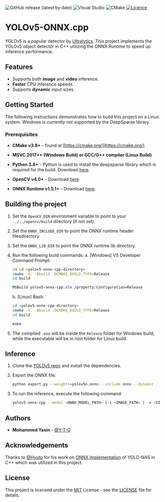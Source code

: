 
![GitHub release (latest by
date)](https://img.shields.io/badge/C%2B%2B-00599C?style=for-the-badge&logo=c%2B%2B&logoColor=white)
![Visual
Studio](https://img.shields.io/badge/Visual%20Studio-5C2D91.svg?style=for-the-badge&logo=visual-studio&logoColor=white)
![CMake](https://img.shields.io/badge/CMake-%23008FBA.svg?style=for-the-badge&logo=cmake&logoColor=white)
[![Licence](https://img.shields.io/github/license/Ileriayo/markdown-badges?style=for-the-badge)](./LICENSE)

# YOLOv5-ONNX.cpp

YOLOv5 is a popular detector by [Ultralytics](https://github.com/ultralytics/yolov5). This
project implements the YOLOv5 object detector in C++ utilizing the
ONNX Runtime to speed up inference performance.

## Features

* Supports both **image** and **video** inference.
* **Faster** CPU inference speeds.
* Supports **dynamic** input sizes.

## Getting Started

The following instructions demonstrates how to build this
project on a Linux system. Windows is currently not supported by the DeepSparse library.

### Prerequisites

* **CMake v3.8+** - found at
[https://cmake.org/](https://cmake.org/)

* **MSVC 2017++ (Windows Build) or GCC/G++ compiler (Linux Build)**

* **Python 3.8+** - Python is used to install the deepsparse library which is required for the build. Download [here](https://www.python.org/downloads/).

* **OpenCV v4.0+** - Download
[here](https://github.com/opencv/opencv/releases/).

* **ONNX Runtime v1.5.1+** - Download [here](https://github.com/microsoft/onnxruntime/releases).

## Building the project

1. Set the `OpenCV_DIR` environment variable to point to
your `../../opencv/build` directory (if not set).
2. Set the `ONNX_INCLUDE_DIR` to point the ONNX runtime header filesdirectory.
3. Set the `ONNX_LIB_DIR` to point the ONNX runtime lib directory.
4. Run the following build commands:
    a. [Windows] VS Developer Command Prompt:

    ```bash
    cd \d <yolov5-onnx-cpp-directory>
    cmake -S. -Bbuild -DCMAKE_BUILD_TYPE=Release
    cd build

    MSBuild yolov5-onnx-cpp.sln /property:Configuration=Release
    ```

    b. [Linux] Bash:

    ```bash
    cd <yolov5-onnx-cpp-directory>
    cmake -S. -Bbuild -DCMAKE_BUILD_TYPE=Release
    cd build

    make
    ```

3. The compiled `.exe` will be inside the `Release` folder for Windows build, while the executable will be in root folder for Linux build.

## Inference

1. Clone the [YOLOv5 repo](https://github.com/ultralytics/yolov5) and install the dependencies.
1. Export the ONNX file:

    ```bash
    python export.py --weights=yolov5n.onnx --include onnx --dynamic
    ```

2. To run the inference, execute the following command:

    ```bash
    yolov5-onnx-cpp --model <ONNX_MODEL_PATH> [-i <IMAGE_PATH> | -v <VIDEO_PATH>] [--labels <LABEL_PATH>] [--imgsz IMAGE_SIZE] [--iou-thresh IOU_THRESHOLD] [--score-thresh CONFIDENCE_THRESHOLD]
    ```

## Authors

* **Mohammed Yasin** - [@Y-T-G](https://github.com/Y-T-G)

## Acknowledgements

Thanks to [@Hyuto](https://github.com/Hyuto) for his work on
[ONNX
implementation](https://github.com/Hyuto/yolo-nas-onnx/tree/master/yolo-nas-cpp) of
YOLO-NAS in C++ which was utilized in this project.

## License

This project is licensed under the
[MIT](https://mit-license.org/) License - see the
[LICENSE](LICENSE) file for details.
